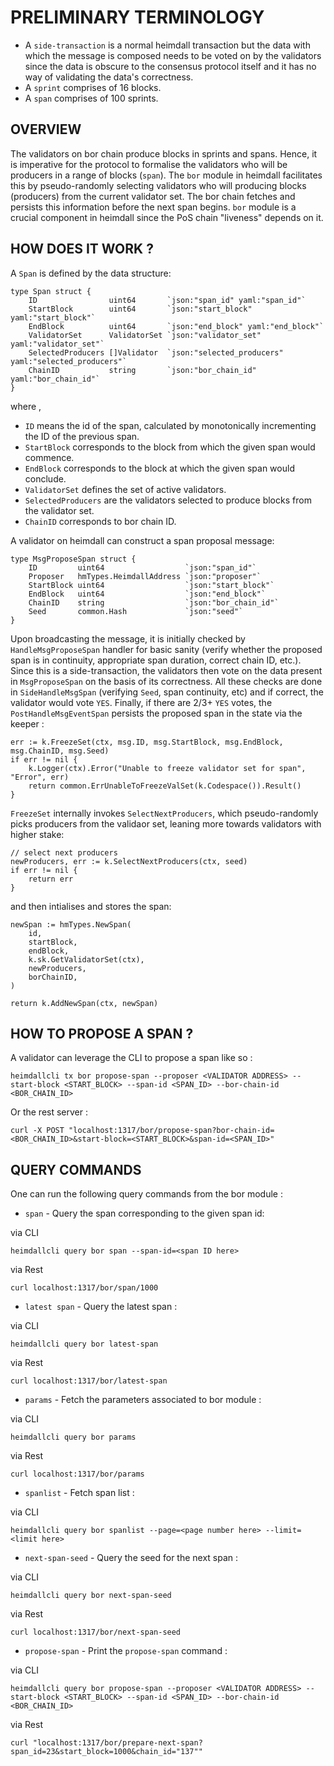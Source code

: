 # PRELIMINARY TERMINOLOGY

* A `side-transaction` is a normal heimdall transaction but the data with which the message is composed needs to be voted on by the validators since the data is obscure to the consensus protocol itself and it has no way of validating the data's correctness.
* A `sprint` comprises of 16 blocks.
* A `span` comprises of 100 sprints.

## OVERVIEW

The validators on bor chain produce blocks in sprints and spans. Hence, it is imperative for the protocol to formalise the validators who will be producers in a range of blocks (`span`). The `bor` module in heimdall facilitates this by pseudo-randomly selecting validators who will producing blocks (producers) from the current validator set. The bor chain fetches and persists this information before the next span begins. `bor` module is a crucial component in heimdall since the PoS chain "liveness" depends on it.

## HOW DOES IT WORK ?

A `Span` is defined by the data structure:

```
type Span struct {
	ID                uint64       `json:"span_id" yaml:"span_id"`
	StartBlock        uint64       `json:"start_block" yaml:"start_block"`
	EndBlock          uint64       `json:"end_block" yaml:"end_block"`
	ValidatorSet      ValidatorSet `json:"validator_set" yaml:"validator_set"`
	SelectedProducers []Validator  `json:"selected_producers" yaml:"selected_producers"`
	ChainID           string       `json:"bor_chain_id" yaml:"bor_chain_id"`
}
```
where ,

* `ID` means the id of the span, calculated by monotonically incrementing the ID of the previous span.
* `StartBlock` corresponds to the block from which the given span would commence.
* `EndBlock` corresponds to the block at which the given span would conclude.
* `ValidatorSet` defines the set of active validators.
* `SelectedProducers` are the validators selected to produce blocks from the validator set.
* `ChainID` corresponds to bor chain ID.

A validator on heimdall can construct a span proposal message:

```
type MsgProposeSpan struct {
    ID         uint64                  `json:"span_id"`
    Proposer   hmTypes.HeimdallAddress `json:"proposer"`
    StartBlock uint64                  `json:"start_block"`
    EndBlock   uint64                  `json:"end_block"`
    ChainID    string                  `json:"bor_chain_id"`
    Seed       common.Hash             `json:"seed"`
}
```

Upon broadcasting the message, it is initially checked by `HandleMsgProposeSpan` handler for basic sanity (verify whether the proposed span is in continuity, appropriate span duration, correct chain ID, etc.). Since this is a side-transaction, the validators then vote on the data present in `MsgProposeSpan` on the basis of its correctness. All these checks are done in `SideHandleMsgSpan` (verifying `Seed`, span continuity, etc) and if correct, the validator would vote `YES`.
Finally, if there are 2/3+ `YES` votes, the `PostHandleMsgEventSpan` persists the proposed span in the state via the keeper :  

```
err := k.FreezeSet(ctx, msg.ID, msg.StartBlock, msg.EndBlock, msg.ChainID, msg.Seed)
if err != nil {
	k.Logger(ctx).Error("Unable to freeze validator set for span", "Error", err)
	return common.ErrUnableToFreezeValSet(k.Codespace()).Result()
}
```

`FreezeSet` internally invokes `SelectNextProducers`, which pseudo-randomly picks producers from the validaor set, leaning more towards validators with higher stake:

```
// select next producers
newProducers, err := k.SelectNextProducers(ctx, seed)
if err != nil {
	return err
}
```

and then intialises and stores the span:

```
newSpan := hmTypes.NewSpan(
	id,
	startBlock,
	endBlock,
	k.sk.GetValidatorSet(ctx),
	newProducers,
	borChainID,
)

return k.AddNewSpan(ctx, newSpan)
```

## HOW TO PROPOSE A SPAN ?

A validator can leverage the CLI to propose a span like so :

```
heimdallcli tx bor propose-span --proposer <VALIDATOR ADDRESS> --start-block <START_BLOCK> --span-id <SPAN_ID> --bor-chain-id <BOR_CHAIN_ID>
```

Or the rest server : 

```
curl -X POST "localhost:1317/bor/propose-span?bor-chain-id=<BOR_CHAIN_ID>&start-block=<START_BLOCK>&span-id=<SPAN_ID>"
```

## QUERY COMMANDS

One can run the following query commands from the bor module :

* `span` - Query the span corresponding to the given span id:

via CLI
```
heimdallcli query bor span --span-id=<span ID here>
```

via Rest
```
curl localhost:1317/bor/span/1000
```

* `latest span` - Query the latest span : 

via CLI
```
heimdallcli query bor latest-span
```

via Rest
```
curl localhost:1317/bor/latest-span
```

* `params` - Fetch the parameters associated to bor module :

via CLI
```
heimdallcli query bor params
```

via Rest
```
curl localhost:1317/bor/params
```

* `spanlist` - Fetch span list :

via CLI
```
heimdallcli query bor spanlist --page=<page number here> --limit=<limit here>
```

* `next-span-seed` - Query the seed for the next span :

via CLI
```
heimdallcli query bor next-span-seed
```

via Rest 
```
curl localhost:1317/bor/next-span-seed
```

* `propose-span` - Print the `propose-span` command :

via CLI
```
heimdallcli query bor propose-span --proposer <VALIDATOR ADDRESS> --start-block <START_BLOCK> --span-id <SPAN_ID> --bor-chain-id <BOR_CHAIN_ID>
```

via Rest
```
curl "localhost:1317/bor/prepare-next-span?span_id=23&start_block=1000&chain_id="137""
```